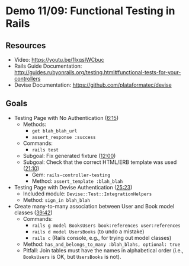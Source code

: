 
# Demo 11/09: Functional Testing in Rails

## Resources
* Video: https://youtu.be/1IxqsIWCbuc
* Rails Guide Documentation: http://guides.rubyonrails.org/testing.html#functional-tests-for-your-controllers
* Devise Documentation: https://github.com/plataformatec/devise
 
## Goals
* Testing Page with No Authentication ([6:15](https://youtu.be/1IxqsIWCbuc?t=6m15s))
  - Methods:
    + `get blah_blah_url`
    + `assert_response :success`
  - Commands:
    + `rails test`
  - Subgoal: Fix generated fixture ([12:00](https://youtu.be/1IxqsIWCbuc?t=12m00s))
  - Subgoal: Check that the correct HTML/ERB template was used ([21:10](https://youtu.be/1IxqsIWCbuc?t=21m10s))
    + Gem: `rails-controller-testing`
    + Method: `assert_template :blah_blah`
* Testing Page with Devise Authentication ([25:23](https://youtu.be/1IxqsIWCbuc?t=25m23s))
  - Included module: `Devise::Test::IntegrationHelpers`
  - Method: `sign_in blah_blah`
* Create many-to-many association between User and Book model classes ([39:42](https://youtu.be/1IxqsIWCbuc?t=39m42s))
  - Commands:
    + `rails g model BooksUsers book:references user:references`
    + `rails d model UsersBooks` (to undo a mistake)
    + `rails c` (Rails console, e.g., for trying out model classes)
  - Method: `has_and_belongs_to_many :blah_blahs, optional: true`
  - Pitfall: Join tables must have the names in alphabetical order (i.e., `BooksUsers` is OK, but `UsersBooks` is not).
